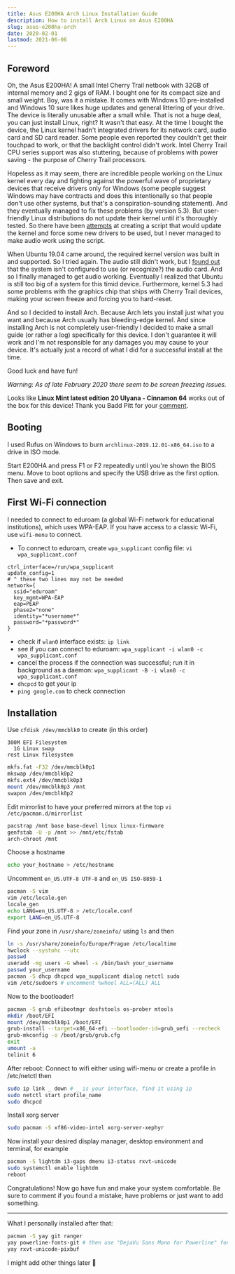 ```yaml
---
title: Asus E200HA Arch Linux Installation Guide
description: How to install Arch Linux on Asus E200HA
slug: asus-e200ha-arch
date: 2020-02-01
lastmod: 2021-06-06
---
```


## Foreword

Oh, the Asus E200HA! A small Intel Cherry Trail netbook with 32GB of internal memory and
2 gigs of RAM. I bought one for its compact size and small weight. Boy, was
it a mistake. It comes with Windows 10 pre-installed and Windows 10 sure likes
huge updates and general littering of your drive. The device is literally unusable after a small while. That is not a huge
deal, you can just install Linux, right? It wasn't that easy. At the time I
bought the device, the Linux kernel hadn't integrated drivers for its network card,
audio card and SD card reader. Some people even reported they couldn't get their touchpad to work, or that the backlight control didn't work. Intel Cherry Trail CPU series
support was also stuttering, because of problems with power saving - the purpose
of Cherry Trail processors.

Hopeless as it may seem, there are incredible people working on the Linux kernel
every day and fighting against the powerful wave of proprietary devices that receive drivers only for Windows (some people suggest Windows may have contracts and does this intentionally so that people don't use other systems, but that's a conspiration-sounding statement). And they eventually managed to fix these problems (by version 5.3). But user-friendly
Linux distributions do not update their kernel until it's thoroughly tested. So
there have been
[attempts](https://github.com/Grippy98/Asus-E200HA-Linux-Post-Install-Script) at
creating a script that would update the kernel and force some new drivers to be
used, but I never managed to make audio work using the script.

When Ubuntu 19.04 came around, the required kernel version was built in and
supported. So I tried again. The audio still didn't work, but I [found out](https://github.com/heikomat/linux/tree/cx2072x/cx2072x_fixes_and_manual)
that the system isn't configured to use (or recognize?) the audio card. And so I finally managed to get audio working. Eventually I realized that Ubuntu is still too big of a system for this timid device. Furthermore, kernel 5.3 had some problems with the graphics chip that ships with Cherry Trail devices, making your screen freeze and forcing you to hard-reset.

And so I decided to install Arch. Because Arch lets you install just what you want and because Arch usually has bleeding-edge kernel. And since installing Arch is not completely user-friendly I decided to make a small guide (or rather a log) specifically for this device. I don't guarantee it will work and I'm not responsible for any damages you may cause to your device. It's actually just a record of what I did for a successful install at the time.

Good luck and have fun!

*Warning: As of late February 2020 there seem to be screen freezing issues.*

Looks like **Linux Mint latest edition 20 Ulyana - Cinnamon 64** works out of the box for this device! Thank you Badd Pitt for your [comment](http://disq.us/p/2d7jp8j).

## Booting

I used Rufus on Windows to burn `archlinux-2019.12.01-x86_64.iso` to a drive in ISO mode.

Start E200HA and press F1 or F2 repeatedly until you're shown the BIOS menu. Move to boot options and specify the USB drive as the first option. Then save and exit.

## First Wi-Fi connection

I needed to connect to eduroam (a global Wi-Fi network for educational institutions), which uses WPA-EAP. If you have access to a classic Wi-Fi, use `wifi-menu` to connect.

- To connect to eduroam, create `wpa_supplicant` config file: `vi wpa_supplicant.conf`

```text
ctrl_interface=/run/wpa_supplicant
update_config=1
# ^ these two lines may not be needed
network={
  ssid="eduroam"
  key_mgmt=WPA-EAP
  eap=PEAP
  phase2="none"
  identity="*username*"
  password="*password*"
}
```

- check if `wlan0` interface exists: `ip link`
- see if you can connect to eduroam: `wpa_supplicant -i wlan0 -c wpa_supplicant.conf`
- cancel the process if the connection was successful; run it in background as a daemon: `wpa_supplicant -B -i wlan0 -c wpa_supplicant.conf`
- `dhcpcd` to get your ip
- `ping google.com` to check connection

## Installation

Use `cfdisk /dev/mmcblk0` to create (in this order)

```text
300M EFI Filesystem
  1G Linux swap
rest Linux filesystem
```

```bash
mkfs.fat -F32 /dev/mmcblk0p1
mkswap /dev/mmcblk0p2
mkfs.ext4 /dev/mmcblk0p3
mount /dev/mmcblk0p3 /mnt
swapon /dev/mmcblk0p2
```

Edit mirrorlist to have your preferred mirrors at the top
```vi /etc/pacman.d/mirrorlist```

```bash
pacstrap /mnt base base-devel linux linux-firmware
genfstab -U -p /mnt >> /mnt/etc/fstab
arch-chroot /mnt
```

Choose a hostname

```bash
echo your_hostname > /etc/hostname
```

Uncomment `en_US.UTF-8 UTF-8` and `en_US ISO-8859-1`

```bash
pacman -S vim
vim /etc/locale.gen
locale_gen
echo LANG=en_US.UTF-8 > /etc/locale.conf
export LANG=en_US.UTF-8
```

Find your zone in `/usr/share/zoneinfo/` using `ls` and then

```bash
ln -s /usr/share/zoneinfo/Europe/Prague /etc/localtime
hwclock --systohc --utc
passwd
useradd -mg users -G wheel -s /bin/bash your_username
passwd your_username
pacman -S dhcp dhcpcd wpa_supplicant dialog netctl sudo
vim /etc/sudoers # uncomment %wheel ALL=(ALL) ALL
```

Now to the bootloader!

```bash
pacman -S grub efibootmgr dosfstools os-prober mtools
mkdir /boot/EFI
mount /dev/mmcblk0p1 /boot/EFI
grub-install --target=x86_64-efi --bootloader-id=grub_uefi --recheck
grub-mkconfig -o /boot/grub/grub.cfg
exit
umount -a
telinit 6
```

After reboot:
Connect to wifi either using wifi-menu or create a profile in /etc/netctl then

```bash
sudo ip link _ down # _ is your interface, find it using ip
sudo netctl start profile_name
sudo dhcpcd
```

Install xorg server

```bash
sudo pacman -S xf86-video-intel xorg-server-xephyr
```

Now install your desired display manager, desktop environment and terminal, for example

```bash
pacman -S lightdm i3-gaps dmenu i3-status rxvt-unicode
sudo systemctl enable lightdm
reboot
```

Congratulations! Now go have fun and make your system comfortable. Be sure to comment if you found a mistake, have problems or just want to add something.

---

What I personally installed after that:

```bash
pacman -S yay git ranger
yay powerline-fonts-git # then use "DejaVu Sans Mono for Powerline" font in your terminal
yay rxvt-unicode-pixbuf
```

I might add other things later 🙂

[1]: https://www.tecmint.com/arch-linux-installation-and-configuration-guide/
